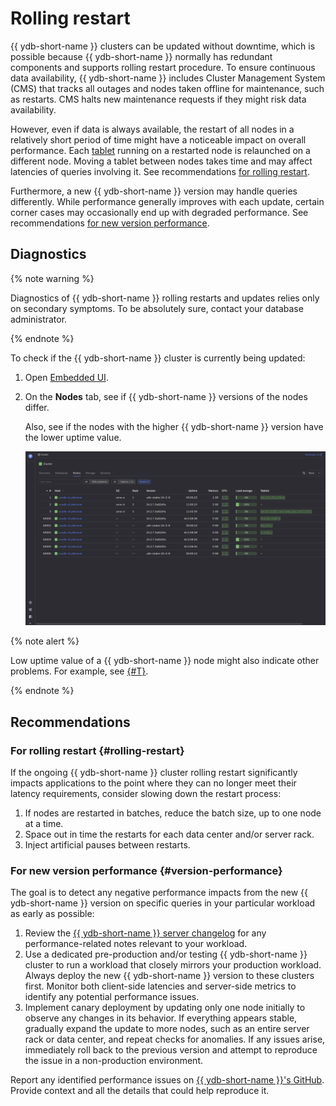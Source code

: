 # Rolling restart

{{ ydb-short-name }} clusters can be updated without downtime, which is possible because {{ ydb-short-name }} normally has redundant components and supports rolling restart procedure. To ensure continuous data availability, {{ ydb-short-name }} includes Cluster Management System (CMS) that tracks all outages and nodes taken offline for maintenance, such as restarts. CMS halts new maintenance requests if they might risk data availability.

However, even if data is always available, the restart of all nodes in a relatively short period of time might have a noticeable impact on overall performance. Each [tablet](../../../../concepts/glossary.md#tablet) running on a restarted node is relaunched on a different node. Moving a tablet between nodes takes time and may affect latencies of queries involving it. See recommendations [for rolling restart](#rolling-restart).

Furthermore, a new {{ ydb-short-name }} version may handle queries differently. While performance generally improves with each update, certain corner cases may occasionally end up with degraded performance. See recommendations [for new version performance](#version-performance).

## Diagnostics

{% note warning %}

Diagnostics of {{ ydb-short-name }} rolling restarts and updates relies only on secondary symptoms. To be absolutely sure, contact your database administrator.

{% endnote %}

To check if the {{ ydb-short-name }} cluster is currently being updated:

1. Open [Embedded UI](../../../../reference/embedded-ui/index.md).

1. On the **Nodes** tab, see if {{ ydb-short-name }} versions of the nodes differ.

    Also, see if the nodes with the higher {{ ydb-short-name }} version have the lower uptime value.

    ![](_assets/updates.png)

{% note alert %}

Low uptime value of a {{ ydb-short-name }} node might also indicate other problems. For example, see [{#T}](../hardware/insufficient-memory.md).

{% endnote %}


## Recommendations

### For rolling restart {#rolling-restart}

If the ongoing {{ ydb-short-name }} cluster rolling restart significantly impacts applications to the point where they can no longer meet their latency requirements, consider slowing down the restart process:

1. If nodes are restarted in batches, reduce the batch size, up to one node at a time.
2. Space out in time the restarts for each data center and/or server rack.
3. Inject artificial pauses between restarts.

### For new version performance {#version-performance}

The goal is to detect any negative performance impacts from the new {{ ydb-short-name }} version on specific queries in your particular workload as early as possible:

1. Review the [{{ ydb-short-name }} server changelog](../../../../changelog-server.md) for any performance-related notes relevant to your workload.
2. Use a dedicated pre-production and/or testing {{ ydb-short-name }} cluster to run a workload that closely mirrors your production workload. Always deploy the new {{ ydb-short-name }} version to these clusters first. Monitor both client-side latencies and server-side metrics to identify any potential performance issues.
3. Implement canary deployment by updating only one node initially to observe any changes in its behavior. If everything appears stable, gradually expand the update to more nodes, such as an entire server rack or data center, and repeat checks for anomalies. If any issues arise, immediately roll back to the previous version and attempt to reproduce the issue in a non-production environment.

Report any identified performance issues on [{{ ydb-short-name }}'s GitHub](https://github.com/ydb-platform/ydb/issues/new). Provide context and all the details that could help reproduce it.
